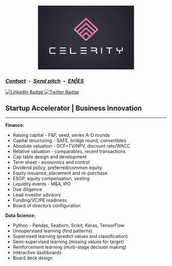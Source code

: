 <link rel="shortcut icon" type="image/x-icon" href="favicon.ico">
<p align="center">
<img src="celeritylogo2.jpg" alt="celerity logo" width="300" height="200"/> 
</p>

### ***[Contact](mailto:b.evans@skyhighfund.com) &nbsp;-&nbsp; [Send pitch](mailto:b.evans@skyhighfund.com) &nbsp;-&nbsp; [EN](readme.md)|[ES](readmeesp.md)***
<div id="badges">
  <a href="https://www.linkedin.com/company/celerityventures/">
    <img src="https://img.shields.io/badge/LinkedIn-blue?style=for-the-badge&logo=linkedin&logoColor=white" alt="LinkedIn Badge"/>
  </a>
  <a href="https://twitter.com/brianevans_">
     <img src="https://img.shields.io/badge/Twitter-1DA1F2?style=for-the-badge&logo=twitter&logoColor=white" alt="Twitter Badge"/>
  </a>
</div>

## Startup Accelerator | Business Innovation
***
**Finance:**
- Raising capital - F&F, seed, series A-D rounds
- Capital structuring - SAFE, bridge round, convertibles
- Absolute valuation - DCF+TV/NPV, discount rate/WACC
- Relative valuation - comparables, recent transactions
- Cap table design and development
- Term sheet - economics and control
- Dividend policy, preferred/common equity
- Equity issuance, placement and re-purchase
- ESOP, equity compensation, vesting
- Liquidity events - M&A, IPO
- Due diligence
- Lead investor advisory
- Funding/VC/PE readiness 
- Board of directors configuration

**Data Science:**
- Python - Pandas, Seaborn, Scikit, Keras, TensorFlow
- Unsupervised learning (find patterns)
- Supervised learning (predict values and classification)
- Semi-supervised learning (missing values for target)
- Reinforcement learning (multi-stage decision making)
- Interactive dashboards 
- Board deck design
